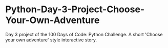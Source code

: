 # Python-Day-3-Project-Choose-Your-Own-Adventure
Day 3 project of the 100 Days of Code: Python Challenge. A short 'Choose your own adventure' style interactive story.
